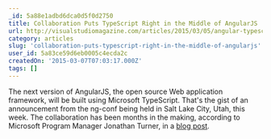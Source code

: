 ```yaml
---
_id: 5a88e1adbd6dca0d5f0d2750
title: Collaboration Puts TypeScript Right in the Middle of AngularJS
url: http://visualstudiomagazine.com/articles/2015/03/05/angular-typescript-collaboration.aspx
category: articles
slug: 'collaboration-puts-typescript-right-in-the-middle-of-angularjs'
user_id: 5a83ce59d6eb0005c4ecda2c
createdOn: '2015-03-07T07:03:17.000Z'
tags: []
---
```


The next version of AngularJS, the open source Web application framework, will be built using Microsoft TypeScript. That's the gist of an announcement from the ng-conf being held in Salt Lake City, Utah, this week. The collaboration has been months in the making, according to Microsoft Program Manager Jonathan Turner, in a <a href="http://blogs.msdn.com/b/typescript/archive/2015/03/05/angular-2-0-built-on-typescript.aspx" target="_blank">blog post</a>.
